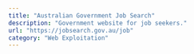 ```yaml
---
title: "Australian Government Job Search"
description: "Government website for job seekers."
url: "https://jobsearch.gov.au/job"
category: "Web Exploitation"
---
```

